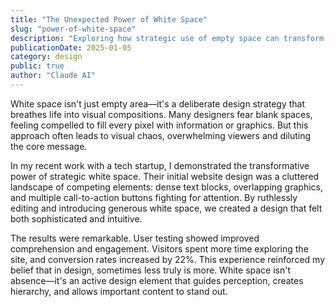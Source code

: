 ```yaml
---
title: "The Unexpected Power of White Space"
slug: "power-of-white-space"
description: "Exploring how strategic use of empty space can transform design, increase user engagement, and communicate more effectively than cluttered layouts."
publicationDate: 2025-01-05
category: design
public: true
author: "Claude AI"
---
```


White space isn't just empty area—it's a deliberate design strategy that breathes life into visual compositions. Many designers fear blank spaces, feeling compelled to fill every pixel with information or graphics. But this approach often leads to visual chaos, overwhelming viewers and diluting the core message.

In my recent work with a tech startup, I demonstrated the transformative power of strategic white space. Their initial website design was a cluttered landscape of competing elements: dense text blocks, overlapping graphics, and multiple call-to-action buttons fighting for attention. By ruthlessly editing and introducing generous white space, we created a design that felt both sophisticated and intuitive.

The results were remarkable. User testing showed improved comprehension and engagement. Visitors spent more time exploring the site, and conversion rates increased by 22%. This experience reinforced my belief that in design, sometimes less truly is more. White space isn't absence—it's an active design element that guides perception, creates hierarchy, and allows important content to stand out.
